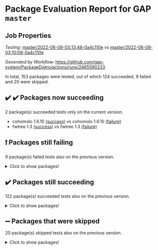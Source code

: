 # Package Evaluation Report for GAP `master`

## Job Properties

*Testing:* [master/2022-06-09-03:13:48-0a4c110e](https://github.com/gap-system/PackageDistro/blob/data/reports/master/2022-06-09-03:13:48-0a4c110e) vs [master/2022-06-08-03:10:08-0a4c110e](https://github.com/gap-system/PackageDistro/blob/data/reports/master/2022-06-08-03:10:08-0a4c110e)

*Generated by Workflow:* https://github.com/gap-system/PackageDistro/actions/runs/2465590233

In total, 153 packages were tested, out of which 124 succeeded, 9 failed and 20 were skipped.

## :heavy_check_mark: :heavy_check_mark: Packages now succeeding

2 package(s) succeeded tests only on the current version.
- cohomolo 1.6.10 [(success)](https://github.com/gap-system/PackageDistro/runs/6805240614?check_suite_focus=true) vs cohomolo 1.6.10 [(failure)](https://github.com/gap-system/PackageDistro/runs/6786143063?check_suite_focus=true)
- fwtree 1.3 [(success)](https://github.com/gap-system/PackageDistro/runs/6805242229?check_suite_focus=true) vs fwtree 1.3 [(failure)](https://github.com/gap-system/PackageDistro/runs/6786144510?check_suite_focus=true)

## :exclamation: Packages still failing

9 package(s) failed tests also on the previous version.
<details><summary>Click to show packages!</summary>

- fining 1.4.1 [(failure)](https://github.com/gap-system/PackageDistro/runs/6805241747?check_suite_focus=true)
- francy 1.2.4 [(failure)](https://github.com/gap-system/PackageDistro/runs/6805242165?check_suite_focus=true)
- hap 1.39 [(failure)](https://github.com/gap-system/PackageDistro/runs/6805242829?check_suite_focus=true)
- normalizinterface 1.3.2 [(failure)](https://github.com/gap-system/PackageDistro/runs/6805244400?check_suite_focus=true)
- packagemanager 1.2 [(failure)](https://github.com/gap-system/PackageDistro/runs/6805244599?check_suite_focus=true)
- rcwa 4.6.4 [(failure)](https://github.com/gap-system/PackageDistro/runs/6805244964?check_suite_focus=true)
- recog 1.3.2 [(failure)](https://github.com/gap-system/PackageDistro/runs/6805245062?check_suite_focus=true)
- semigroups 4.0.0 [(failure)](https://github.com/gap-system/PackageDistro/runs/6805245380?check_suite_focus=true)
- ugaly 4.0.2 [(failure)](https://github.com/gap-system/PackageDistro/runs/6805246108?check_suite_focus=true)
</details>

## :heavy_check_mark: Packages still succeeding

122 package(s) succeeded tests also on the previous version.
<details><summary>Click to show packages!</summary>

- ace 5.4 [(success)](https://github.com/gap-system/PackageDistro/runs/6805239965?check_suite_focus=true)
- aclib 1.3.2 [(success)](https://github.com/gap-system/PackageDistro/runs/6805240008?check_suite_focus=true)
- agt 0.2 [(success)](https://github.com/gap-system/PackageDistro/runs/6805240053?check_suite_focus=true)
- alnuth 3.2.1 [(success)](https://github.com/gap-system/PackageDistro/runs/6805240109?check_suite_focus=true)
- anupq 3.2.6 [(success)](https://github.com/gap-system/PackageDistro/runs/6805240140?check_suite_focus=true)
- atlasrep 2.1.2 [(success)](https://github.com/gap-system/PackageDistro/runs/6805240182?check_suite_focus=true)
- autodoc 2022.03.10 [(success)](https://github.com/gap-system/PackageDistro/runs/6805240236?check_suite_focus=true)
- automata 1.15 [(success)](https://github.com/gap-system/PackageDistro/runs/6805240262?check_suite_focus=true)
- automgrp 1.3.2 [(success)](https://github.com/gap-system/PackageDistro/runs/6805240288?check_suite_focus=true)
- autpgrp 1.10.2 [(success)](https://github.com/gap-system/PackageDistro/runs/6805240336?check_suite_focus=true)
- cap 2022.05-09 [(success)](https://github.com/gap-system/PackageDistro/runs/6805240380?check_suite_focus=true)
- caratinterface 2.3.3 [(success)](https://github.com/gap-system/PackageDistro/runs/6805240445?check_suite_focus=true)
- cddinterface 2020.06.24 [(success)](https://github.com/gap-system/PackageDistro/runs/6805240480?check_suite_focus=true)
- circle 1.6.5 [(success)](https://github.com/gap-system/PackageDistro/runs/6805240533?check_suite_focus=true)
- classicpres 1.22 [(success)](https://github.com/gap-system/PackageDistro/runs/6805240567?check_suite_focus=true)
- congruence 1.2.4 [(success)](https://github.com/gap-system/PackageDistro/runs/6805240645?check_suite_focus=true)
- corelg 1.56 [(success)](https://github.com/gap-system/PackageDistro/runs/6805240676?check_suite_focus=true)
- crime 1.6 [(success)](https://github.com/gap-system/PackageDistro/runs/6805240719?check_suite_focus=true)
- crisp 1.4.5 [(success)](https://github.com/gap-system/PackageDistro/runs/6805240759?check_suite_focus=true)
- crypting 0.10 [(success)](https://github.com/gap-system/PackageDistro/runs/6805240803?check_suite_focus=true)
- cryst 4.1.24 [(success)](https://github.com/gap-system/PackageDistro/runs/6805240845?check_suite_focus=true)
- crystcat 1.1.9 [(success)](https://github.com/gap-system/PackageDistro/runs/6805240883?check_suite_focus=true)
- ctbllib 1.3.4 [(success)](https://github.com/gap-system/PackageDistro/runs/6805240940?check_suite_focus=true)
- cubefree 1.19 [(success)](https://github.com/gap-system/PackageDistro/runs/6805240986?check_suite_focus=true)
- curlinterface 2.2.2 [(success)](https://github.com/gap-system/PackageDistro/runs/6805241031?check_suite_focus=true)
- cvec 2.7.5 [(success)](https://github.com/gap-system/PackageDistro/runs/6805241082?check_suite_focus=true)
- datastructures 0.2.7 [(success)](https://github.com/gap-system/PackageDistro/runs/6805241126?check_suite_focus=true)
- deepthought 1.0.5 [(success)](https://github.com/gap-system/PackageDistro/runs/6805241178?check_suite_focus=true)
- design 1.7 [(success)](https://github.com/gap-system/PackageDistro/runs/6805241224?check_suite_focus=true)
- difsets 2.3.1 [(success)](https://github.com/gap-system/PackageDistro/runs/6805241269?check_suite_focus=true)
- digraphs 1.5.3 [(success)](https://github.com/gap-system/PackageDistro/runs/6805241331?check_suite_focus=true)
- edim 1.3.5 [(success)](https://github.com/gap-system/PackageDistro/runs/6805241392?check_suite_focus=true)
- example 4.3.1 [(success)](https://github.com/gap-system/PackageDistro/runs/6805241464?check_suite_focus=true)
- factint 1.6.3 [(success)](https://github.com/gap-system/PackageDistro/runs/6805241563?check_suite_focus=true)
- ferret 1.0.7 [(success)](https://github.com/gap-system/PackageDistro/runs/6805241641?check_suite_focus=true)
- fga 1.4.0 [(success)](https://github.com/gap-system/PackageDistro/runs/6805241699?check_suite_focus=true)
- float 1.0.3 [(success)](https://github.com/gap-system/PackageDistro/runs/6805241809?check_suite_focus=true)
- format 1.4.3 [(success)](https://github.com/gap-system/PackageDistro/runs/6805241892?check_suite_focus=true)
- forms 1.2.7 [(success)](https://github.com/gap-system/PackageDistro/runs/6805241960?check_suite_focus=true)
- fplsa 1.2.5 [(success)](https://github.com/gap-system/PackageDistro/runs/6805242028?check_suite_focus=true)
- fr 2.4.8 [(success)](https://github.com/gap-system/PackageDistro/runs/6805242101?check_suite_focus=true)
- gbnp 1.0.5 [(success)](https://github.com/gap-system/PackageDistro/runs/6805242287?check_suite_focus=true)
- generalizedmorphismsforcap 2022.05-01 [(success)](https://github.com/gap-system/PackageDistro/runs/6805242345?check_suite_focus=true)
- genss 1.6.6 [(success)](https://github.com/gap-system/PackageDistro/runs/6805242390?check_suite_focus=true)
- gradedringforhomalg 2022.03-01 [(success)](https://github.com/gap-system/PackageDistro/runs/6805242452?check_suite_focus=true)
- grape 4.8.5 [(success)](https://github.com/gap-system/PackageDistro/runs/6805242500?check_suite_focus=true)
- groupoids 1.69 [(success)](https://github.com/gap-system/PackageDistro/runs/6805242562?check_suite_focus=true)
- grpconst 2.6.2 [(success)](https://github.com/gap-system/PackageDistro/runs/6805242623?check_suite_focus=true)
- guarana 0.96.3 [(success)](https://github.com/gap-system/PackageDistro/runs/6805242693?check_suite_focus=true)
- guava 3.16 [(success)](https://github.com/gap-system/PackageDistro/runs/6805242754?check_suite_focus=true)
- hapcryst 0.1.14 [(success)](https://github.com/gap-system/PackageDistro/runs/6805242912?check_suite_focus=true)
- hecke 1.5.3 [(success)](https://github.com/gap-system/PackageDistro/runs/6805242974?check_suite_focus=true)
- help 3.5 [(success)](https://github.com/gap-system/PackageDistro/runs/6805243032?check_suite_focus=true)
- idrel 2.44 [(success)](https://github.com/gap-system/PackageDistro/runs/6805243089?check_suite_focus=true)
- images 1.3.1 [(success)](https://github.com/gap-system/PackageDistro/runs/6805243145?check_suite_focus=true)
- intpic 0.3.0 [(success)](https://github.com/gap-system/PackageDistro/runs/6805243201?check_suite_focus=true)
- io 4.7.2 [(success)](https://github.com/gap-system/PackageDistro/runs/6805243282?check_suite_focus=true)
- irredsol 1.4.3 [(success)](https://github.com/gap-system/PackageDistro/runs/6805243316?check_suite_focus=true)
- json 2.1.0 [(success)](https://github.com/gap-system/PackageDistro/runs/6805243363?check_suite_focus=true)
- jupyterkernel 1.4.1 [(success)](https://github.com/gap-system/PackageDistro/runs/6805243395?check_suite_focus=true)
- jupyterviz 1.5.1 [(success)](https://github.com/gap-system/PackageDistro/runs/6805243431?check_suite_focus=true)
- kan 1.34 [(success)](https://github.com/gap-system/PackageDistro/runs/6805243478?check_suite_focus=true)
- kbmag 1.5.9 [(success)](https://github.com/gap-system/PackageDistro/runs/6805243511?check_suite_focus=true)
- laguna 3.9.5 [(success)](https://github.com/gap-system/PackageDistro/runs/6805243556?check_suite_focus=true)
- liealgdb 2.2.1 [(success)](https://github.com/gap-system/PackageDistro/runs/6805243592?check_suite_focus=true)
- liepring 2.6 [(success)](https://github.com/gap-system/PackageDistro/runs/6805243621?check_suite_focus=true)
- liering 2.4.2 [(success)](https://github.com/gap-system/PackageDistro/runs/6805243650?check_suite_focus=true)
- linearalgebraforcap 2022.05-04 [(success)](https://github.com/gap-system/PackageDistro/runs/6805243691?check_suite_focus=true)
- loops 3.4.1 [(success)](https://github.com/gap-system/PackageDistro/runs/6805243729?check_suite_focus=true)
- lpres 1.0.3 [(success)](https://github.com/gap-system/PackageDistro/runs/6805243791?check_suite_focus=true)
- majoranaalgebras 1.4 [(success)](https://github.com/gap-system/PackageDistro/runs/6805243862?check_suite_focus=true)
- mapclass 1.4.5 [(success)](https://github.com/gap-system/PackageDistro/runs/6805243934?check_suite_focus=true)
- matgrp 0.64 [(success)](https://github.com/gap-system/PackageDistro/runs/6805244008?check_suite_focus=true)
- modisom 2.5.2 [(success)](https://github.com/gap-system/PackageDistro/runs/6805244082?check_suite_focus=true)
- modulepresentationsforcap 2022.05-03 [(success)](https://github.com/gap-system/PackageDistro/runs/6805244143?check_suite_focus=true)
- monoidalcategories 2022.05-06 [(success)](https://github.com/gap-system/PackageDistro/runs/6805244204?check_suite_focus=true)
- nconvex 2020.11-04 [(success)](https://github.com/gap-system/PackageDistro/runs/6805244266?check_suite_focus=true)
- nilmat 1.4.1 [(success)](https://github.com/gap-system/PackageDistro/runs/6805244324?check_suite_focus=true)
- nock 1.5 [(success)](https://github.com/gap-system/PackageDistro/runs/6805244370?check_suite_focus=true)
- nq 2.5.8 [(success)](https://github.com/gap-system/PackageDistro/runs/6805244432?check_suite_focus=true)
- numericalsgps 1.3.0 [(success)](https://github.com/gap-system/PackageDistro/runs/6805244474?check_suite_focus=true)
- openmath 11.5.1 [(success)](https://github.com/gap-system/PackageDistro/runs/6805244504?check_suite_focus=true)
- orb 4.8.4 [(success)](https://github.com/gap-system/PackageDistro/runs/6805244556?check_suite_focus=true)
- patternclass 2.4.2 [(success)](https://github.com/gap-system/PackageDistro/runs/6805244642?check_suite_focus=true)
- permut 2.0.4 [(success)](https://github.com/gap-system/PackageDistro/runs/6805244667?check_suite_focus=true)
- polenta 1.3.10 [(success)](https://github.com/gap-system/PackageDistro/runs/6805244699?check_suite_focus=true)
- polymaking 0.8.6 [(success)](https://github.com/gap-system/PackageDistro/runs/6805244739?check_suite_focus=true)
- primgrp 3.4.2 [(success)](https://github.com/gap-system/PackageDistro/runs/6805244784?check_suite_focus=true)
- profiling 2.5.0 [(success)](https://github.com/gap-system/PackageDistro/runs/6805244821?check_suite_focus=true)
- qpa 1.33 [(success)](https://github.com/gap-system/PackageDistro/runs/6805244848?check_suite_focus=true)
- quagroup 1.8.3 [(success)](https://github.com/gap-system/PackageDistro/runs/6805244897?check_suite_focus=true)
- radiroot 2.9 [(success)](https://github.com/gap-system/PackageDistro/runs/6805244938?check_suite_focus=true)
- rds 1.8 [(success)](https://github.com/gap-system/PackageDistro/runs/6805244998?check_suite_focus=true)
- repndecomp 1.2.1 [(success)](https://github.com/gap-system/PackageDistro/runs/6805245109?check_suite_focus=true)
- repsn 3.1.0 [(success)](https://github.com/gap-system/PackageDistro/runs/6805245197?check_suite_focus=true)
- resclasses 4.7.2 [(success)](https://github.com/gap-system/PackageDistro/runs/6805245253?check_suite_focus=true)
- scscp 2.3.1 [(success)](https://github.com/gap-system/PackageDistro/runs/6805245309?check_suite_focus=true)
- sglppow 2.2 [(success)](https://github.com/gap-system/PackageDistro/runs/6805245445?check_suite_focus=true)
- sgpviz 0.999.5 [(success)](https://github.com/gap-system/PackageDistro/runs/6805245507?check_suite_focus=true)
- simpcomp 2.1.14 [(success)](https://github.com/gap-system/PackageDistro/runs/6805245559?check_suite_focus=true)
- singular 2020.12.18 [(success)](https://github.com/gap-system/PackageDistro/runs/6805245609?check_suite_focus=true)
- sla 1.5.3 [(success)](https://github.com/gap-system/PackageDistro/runs/6805245667?check_suite_focus=true)
- smallgrp 1.5 [(success)](https://github.com/gap-system/PackageDistro/runs/6805245714?check_suite_focus=true)
- smallsemi 0.6.13 [(success)](https://github.com/gap-system/PackageDistro/runs/6805245761?check_suite_focus=true)
- sonata 2.9.4 [(success)](https://github.com/gap-system/PackageDistro/runs/6805245825?check_suite_focus=true)
- sophus 1.25 [(success)](https://github.com/gap-system/PackageDistro/runs/6805245873?check_suite_focus=true)
- spinsym 1.5.2 [(success)](https://github.com/gap-system/PackageDistro/runs/6805245909?check_suite_focus=true)
- symbcompcc 1.3.2 [(success)](https://github.com/gap-system/PackageDistro/runs/6805245939?check_suite_focus=true)
- thelma 1.3 [(success)](https://github.com/gap-system/PackageDistro/runs/6805245965?check_suite_focus=true)
- tomlib 1.2.9 [(success)](https://github.com/gap-system/PackageDistro/runs/6805246004?check_suite_focus=true)
- toric 1.9.5 [(success)](https://github.com/gap-system/PackageDistro/runs/6805246035?check_suite_focus=true)
- transgrp 3.6.2 [(success)](https://github.com/gap-system/PackageDistro/runs/6805246071?check_suite_focus=true)
- unipot 1.5 [(success)](https://github.com/gap-system/PackageDistro/runs/6805246144?check_suite_focus=true)
- unitlib 4.1.0 [(success)](https://github.com/gap-system/PackageDistro/runs/6805246193?check_suite_focus=true)
- utils 0.72 [(success)](https://github.com/gap-system/PackageDistro/runs/6805246254?check_suite_focus=true)
- uuid 0.7 [(success)](https://github.com/gap-system/PackageDistro/runs/6805246327?check_suite_focus=true)
- walrus 0.9991 [(success)](https://github.com/gap-system/PackageDistro/runs/6805246416?check_suite_focus=true)
- wedderga 4.10.2 [(success)](https://github.com/gap-system/PackageDistro/runs/6805246510?check_suite_focus=true)
- xmod 2.88 [(success)](https://github.com/gap-system/PackageDistro/runs/6805246591?check_suite_focus=true)
- xmodalg 1.22 [(success)](https://github.com/gap-system/PackageDistro/runs/6805246670?check_suite_focus=true)
- yangbaxter 0.10.0 [(success)](https://github.com/gap-system/PackageDistro/runs/6805246779?check_suite_focus=true)
- zeromqinterface 0.13 [(success)](https://github.com/gap-system/PackageDistro/runs/6805246875?check_suite_focus=true)
</details>

## :heavy_minus_sign: Packages that were skipped

20 package(s) skipped tests also on the previous version.
<details><summary>Click to show packages!</summary>

- 4ti2interface 2022.03-01 [(skipped)](https://github.com/gap-system/PackageDistro/runs/6805150933?check_suite_focus=true)
- browse 1.8.14 [(skipped)](https://github.com/gap-system/PackageDistro/runs/6805150933?check_suite_focus=true)
- examplesforhomalg 2022.03-01 [(skipped)](https://github.com/gap-system/PackageDistro/runs/6805150933?check_suite_focus=true)
- gapdoc 1.6.5 [(skipped)](https://github.com/gap-system/PackageDistro/runs/6805150933?check_suite_focus=true)
- gauss 2022.03-01 [(skipped)](https://github.com/gap-system/PackageDistro/runs/6805150933?check_suite_focus=true)
- gaussforhomalg 2022.03-01 [(skipped)](https://github.com/gap-system/PackageDistro/runs/6805150933?check_suite_focus=true)
- gradedmodules 2022.03-01 [(skipped)](https://github.com/gap-system/PackageDistro/runs/6805150933?check_suite_focus=true)
- homalg 2022.03-01 [(skipped)](https://github.com/gap-system/PackageDistro/runs/6805150933?check_suite_focus=true)
- homalgtocas 2022.03-01 [(skipped)](https://github.com/gap-system/PackageDistro/runs/6805150933?check_suite_focus=true)
- io_forhomalg 2022.03-01 [(skipped)](https://github.com/gap-system/PackageDistro/runs/6805150933?check_suite_focus=true)
- itc 1.5.1 [(skipped)](https://github.com/gap-system/PackageDistro/runs/6805150933?check_suite_focus=true)
- localizeringforhomalg 2022.03-01 [(skipped)](https://github.com/gap-system/PackageDistro/runs/6805150933?check_suite_focus=true)
- matricesforhomalg 2022.04-01 [(skipped)](https://github.com/gap-system/PackageDistro/runs/6805150933?check_suite_focus=true)
- modules 2022.03-01 [(skipped)](https://github.com/gap-system/PackageDistro/runs/6805150933?check_suite_focus=true)
- polycyclic 2.16 [(skipped)](https://github.com/gap-system/PackageDistro/runs/6805150933?check_suite_focus=true)
- ringsforhomalg 2022.04-01 [(skipped)](https://github.com/gap-system/PackageDistro/runs/6805150933?check_suite_focus=true)
- sco 2022.03-01 [(skipped)](https://github.com/gap-system/PackageDistro/runs/6805150933?check_suite_focus=true)
- toolsforhomalg 2022.05-01 [(skipped)](https://github.com/gap-system/PackageDistro/runs/6805150933?check_suite_focus=true)
- toricvarieties 2022.03.23 [(skipped)](https://github.com/gap-system/PackageDistro/runs/6805150933?check_suite_focus=true)
- xgap 4.31 [(skipped)](https://github.com/gap-system/PackageDistro/runs/6805150933?check_suite_focus=true)
</details>

